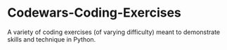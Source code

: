 # Codewars-Coding-Exercises
A variety of coding exercises (of varying difficulty) meant to demonstrate skills and technique in Python. 
